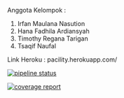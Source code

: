 Anggota Kelompok :
1. Irfan Maulana Nasution
2. Hana Fadhila Ardiansyah
3. Timothy Regana Tarigan
4. Tsaqif Naufal

Link Heroku : pacility.herokuapp.com/

[![pipeline status](https://gitlab.com/test-ppw/tugas-kelompok-2/badges/master/pipeline.svg)](https://gitlab.com/test-ppw/tugas-kelompok-2/commits/master)

[![coverage report](https://gitlab.com/test-ppw/tugas-kelompok-2/badges/master/coverage.svg)](https://gitlab.com/test-ppw/tugas-kelompok-2/commits/master)